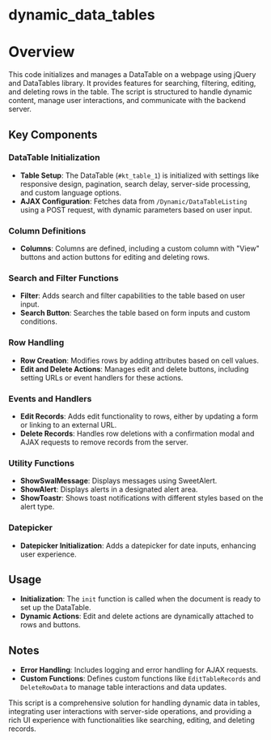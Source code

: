 # dynamic_data_tables

# Overview

This code initializes and manages a DataTable on a webpage using jQuery and DataTables library. It provides features for searching, filtering, editing, and deleting rows in the table. The script is structured to handle dynamic content, manage user interactions, and communicate with the backend server.

## Key Components

### DataTable Initialization
- **Table Setup**: The DataTable (`#kt_table_1`) is initialized with settings like responsive design, pagination, search delay, server-side processing, and custom language options.
- **AJAX Configuration**: Fetches data from `/Dynamic/DataTableListing` using a POST request, with dynamic parameters based on user input.

### Column Definitions
- **Columns**: Columns are defined, including a custom column with "View" buttons and action buttons for editing and deleting rows.

### Search and Filter Functions
- **Filter**: Adds search and filter capabilities to the table based on user input.
- **Search Button**: Searches the table based on form inputs and custom conditions.

### Row Handling
- **Row Creation**: Modifies rows by adding attributes based on cell values.
- **Edit and Delete Actions**: Manages edit and delete buttons, including setting URLs or event handlers for these actions.

### Events and Handlers
- **Edit Records**: Adds edit functionality to rows, either by updating a form or linking to an external URL.
- **Delete Records**: Handles row deletions with a confirmation modal and AJAX requests to remove records from the server.

### Utility Functions
- **ShowSwalMessage**: Displays messages using SweetAlert.
- **ShowAlert**: Displays alerts in a designated alert area.
- **ShowToastr**: Shows toast notifications with different styles based on the alert type.

### Datepicker
- **Datepicker Initialization**: Adds a datepicker for date inputs, enhancing user experience.

## Usage
- **Initialization**: The `init` function is called when the document is ready to set up the DataTable.
- **Dynamic Actions**: Edit and delete actions are dynamically attached to rows and buttons.

## Notes
- **Error Handling**: Includes logging and error handling for AJAX requests.
- **Custom Functions**: Defines custom functions like `EditTableRecords` and `DeleteRowData` to manage table interactions and data updates.

This script is a comprehensive solution for handling dynamic data in tables, integrating user interactions with server-side operations, and providing a rich UI experience with functionalities like searching, editing, and deleting records.
